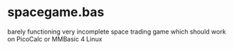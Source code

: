 # spacegame.bas

barely functioning
very incomplete
space trading game which should work on PicoCalc or MMBasic 4 Linux

